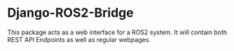 # Django-ROS2-Bridge

This package acts as a web interface for a ROS2 system. It will contain both REST API Endpoints as well as regular webpages.
